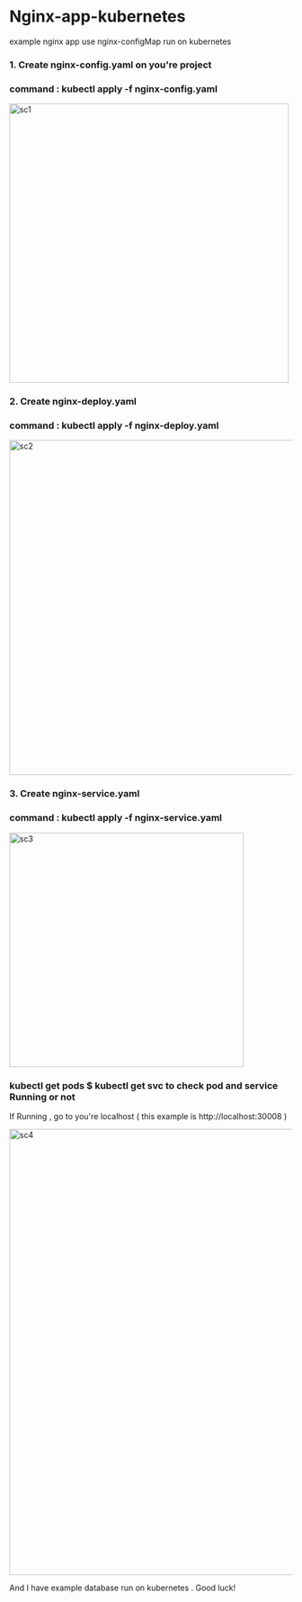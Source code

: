 # Nginx-app-kubernetes
example nginx app use nginx-configMap run on kubernetes


### 1. Create nginx-config.yaml on you're project ####


### command : kubectl apply -f nginx-config.yaml  ####


<img width="497" alt="sc1" src="https://user-images.githubusercontent.com/83863431/182579782-886b62f1-a071-47ea-8299-7f6c86b03465.png">


### 2. Create nginx-deploy.yaml  ####


### command : kubectl apply -f nginx-deploy.yaml ####


<img width="596" alt="sc2" src="https://user-images.githubusercontent.com/83863431/182580618-426ea56c-9d3b-4168-b312-400c83bf2957.png">


### 3. Create nginx-service.yaml  ####


### command : kubectl apply -f nginx-service.yaml ####


<img width="417" alt="sc3" src="https://user-images.githubusercontent.com/83863431/182580904-7a2009bc-c252-43e4-ac12-4328643a9deb.png">


### kubectl get pods  $  kubectl get svc  to check pod and service Running or not ####


If Running , go to you're localhost ( this example is http://localhost:30008 )


<img width="794" alt="sc4" src="https://user-images.githubusercontent.com/83863431/182584002-bb95c015-cfb1-49ba-967f-d6b10124b571.png">



And I have example database run on kubernetes . Good luck!
